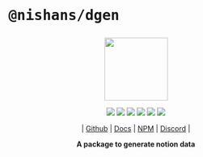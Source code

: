 # <pre>@nishans/dgen</pre>

<p align="center">
  <img width="125" src="https://github.com/Devorein/Nishan/blob/master/docs/static/img/dgen/logo.svg"/>
</p>

<p align="center">
  <img src="https://img.shields.io/bundlephobia/minzip/@nishans/dgen?label=minzipped&style=flat&color=%23bb0a1e"/>
  <img src="https://img.shields.io/npm/dw/@nishans/dgen?style=flat&color=orange"/>
  <img src="https://img.shields.io/github/issues/devorein/nishan/@nishans/dgen?color=yellow"/>
  <img src="https://img.shields.io/npm/v/@nishans/dgen?color=%2303C04A"/>
  <img src="https://img.shields.io/codecov/c/github/devorein/Nishan?flag=dgen&color=blue"/>
  <img src="https://img.shields.io/librariesio/release/npm/@nishans/dgen?color=%234B0082">
</p>

<p align="center">
  | <a href="https://github.com/Devorein/Nishan/tree/master/packages/dgen">Github</a> |
  <a href="https://nishan-docs.netlify.app/docs/dgen/">Docs</a> |
  <a href="https://www.npmjs.com/package/@nishans/dgen">NPM</a> |
  <a href="https://discord.com/invite/SpwHCz8ysx">Discord</a> |
</p>

<p align="center"><b>A package to generate notion data</b></p>